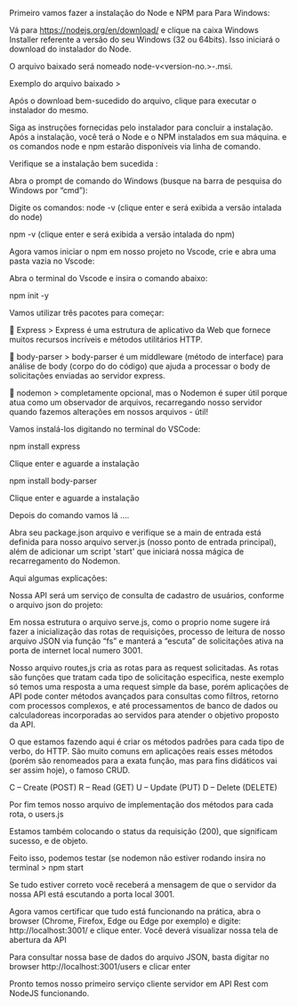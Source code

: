 Primeiro vamos fazer a instalação do Node e NPM para Para Windows:

Vá para https://nodejs.org/en/download/ e clique na caixa Windows Installer referente a versão do seu Windows (32 ou 64bits). Isso iniciará o download do instalador do Node.

O arquivo baixado será nomeado node-v<version-no.>-.msi.

Exemplo do arquivo baixado >

Após o download bem-sucedido do arquivo, clique para executar o instalador do mesmo.

Siga as instruções fornecidas pelo instalador para concluir a instalação. Após a instalação, você terá o Node e o NPM instalados em sua máquina. e os comandos node e npm estarão disponíveis via linha de comando.

Verifique se a instalação bem sucedida :

Abra o prompt de comando do Windows (busque na barra de pesquisa do Windows por “cmd”):

Digite os comandos: node -v (clique enter e será exibida a versão intalada do node)

npm -v (clique enter e será exibida a versão intalada do npm)

Agora vamos iniciar o npm em nosso projeto no Vscode, crie e abra uma pasta vazia no Vscode:

Abra o terminal do Vscode e insira o comando abaixo:

npm init -y

Vamos utilizar três pacotes para começar:

 Express > Express é uma estrutura de aplicativo da Web que fornece muitos recursos incríveis e métodos utilitários HTTP.

 body-parser > body-parser é um middleware (método de interface) para análise de body (corpo do do código) que ajuda a processar o body de solicitações enviadas ao servidor express.

 nodemon > completamente opcional, mas o Nodemon é super útil porque atua como um observador de arquivos, recarregando nosso servidor quando fazemos alterações em nossos arquivos - útil!

Vamos instalá-los digitando no terminal do VSCode:

npm install express

Clique enter e aguarde a instalação

npm install body-parser

Clique enter e aguarde a instalação

Depois do comando vamos lá ….

Abra seu package.json arquivo e verifique se a main de entrada está definida para nosso arquivo server.js (nosso ponto de entrada principal), além de adicionar um script 'start' que iniciará nossa mágica de recarregamento do Nodemon.

Aqui algumas explicações:

Nossa API será um serviço de consulta de cadastro de usuários, conforme o arquivo json do projeto:

Em nossa estrutura o arquivo serve.js, como o proprio nome sugere irá fazer a inicialização das rotas de requisições, processo de leitura de nosso arquivo JSON via função “fs” e manterá a “escuta” de solicitações ativa na porta de internet local numero 3001.

Nosso arquivo routes,js cria as rotas para as request solicitadas. As rotas são funções que tratam cada tipo de solicitação especifica, neste exemplo só temos uma resposta a uma request simple da base, porém aplicações de API pode conter métodos avançados para consultas como filtros, retorno com processos complexos, e até processamentos de banco de dados ou calculadoreas incorporadas ao servidos para atender o objetivo proposto da API.

O que estamos fazendo aqui é criar os métodos padrões para cada tipo de verbo, do HTTP. São muito comuns em aplicações reais esses métodos (porém são renomeados para a exata função, mas para fins didáticos vai ser assim hoje), o famoso CRUD.

C – Create (POST) R – Read (GET) U – Update (PUT) D – Delete (DELETE)

Por fim temos nosso arquivo de implementação dos métodos para cada rota, o users.js

Estamos também colocando o status da requisição (200), que significam sucesso, e de objeto.

Feito isso, podemos testar (se nodemon não estiver rodando insira no terminal > npm start

Se tudo estiver correto você receberá a mensagem de que o servidor da nossa API está escutando a porta local 3001.

Agora vamos certificar que tudo está funcionando na prática, abra o browser (Chrome, Firefox, Edge ou Edge por exemplo) e digite: http://localhost:3001/ e clique enter. Você deverá visualizar nossa tela de abertura da API

Para consultar nossa base de dados do arquivo JSON, basta digitar no browser http://localhost:3001/users e clicar enter

Pronto temos nosso primeiro serviço cliente servidor em API Rest com NodeJS funcionando.